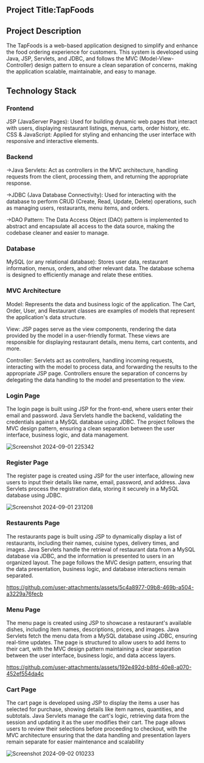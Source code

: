 <h2>Project Title:TapFoods</h2>

<h2>Project Description</h2>

The TapFoods is a web-based application designed to simplify and enhance the food ordering experience for customers.
This system is developed using Java, JSP, Servlets, and JDBC, and follows the MVC (Model-View-Controller) design pattern to ensure a 
clean separation of concerns, making the application scalable, maintainable, and easy to manage.

<h2>Technology Stack</h2>

<h3>Frontend</h3>

JSP (JavaServer Pages): Used for building dynamic web pages that interact with users, displaying restaurant listings, menus, carts, order history, etc.
CSS & JavaScript: Applied for styling and enhancing the user interface with responsive and interactive elements.

<h3>Backend</h3>

->Java Servlets: Act as controllers in the MVC architecture, handling requests from the client, processing them, and returning the appropriate response.

->JDBC (Java Database Connectivity): Used for interacting with the database to perform CRUD (Create, Read, Update, Delete) operations, such as managing users, restaurants, menu items, and orders.

->DAO Pattern: The Data Access Object (DAO) pattern is implemented to abstract and encapsulate all access to the data source, making the codebase cleaner and easier to manage.

<h3>Database</h3>

MySQL (or any relational database): Stores user data, restaurant information, menus, orders, and other relevant data. 
The database schema is designed to efficiently manage and relate these entities.

<h3>MVC Architecture</h3>

Model: Represents the data and business logic of the application. The Cart, Order, User, and Restaurant classes are examples of models that represent the application's data structure.

View: JSP pages serve as the view components, rendering the data provided by the model in a user-friendly format. These views are responsible for displaying restaurant details, menu items, cart contents, and more.

Controller: Servlets act as controllers, handling incoming requests, interacting with the model to process data, and forwarding the results to the appropriate JSP page. Controllers ensure the separation of concerns by delegating the data handling to the model and presentation to the view.

<h3>Login Page</h3>

The login page is built using JSP for the front-end, where users enter their email and password. Java Servlets handle the backend, validating the credentials against a MySQL database using JDBC. The project follows the MVC design pattern, ensuring a clean separation between the user interface, business logic, and data management.

![Screenshot 2024-09-01 225342](https://github.com/user-attachments/assets/4b31cc8c-f6ce-4429-9e3e-ea5cc88f21ee)


<h3>Register Page</h3>
The register page is created using JSP for the user interface, allowing new users to input their details like name, email, password, and address. Java Servlets process the registration data, storing it securely in a MySQL database using JDBC.

![Screenshot 2024-09-01 231208](https://github.com/user-attachments/assets/3546a3a0-2b88-4ce2-87cc-b37d5aafcd33)


<h3>Restaurents Page</h3>

The restaurants page is built using JSP to dynamically display a list of restaurants, including their names, cuisine types, delivery times, and images. Java Servlets handle the retrieval of restaurant data from a MySQL database via JDBC, and the information is presented to users in an organized layout. The page follows the MVC design pattern, ensuring that the data presentation, business logic, and database interactions remain separated.

https://github.com/user-attachments/assets/5c4a8977-09b8-469b-a504-a3229a76fecb


<h3>Menu Page</h3>

The menu page is created using JSP to showcase a restaurant's available dishes, including item names, descriptions, prices, and images. Java Servlets fetch the menu data from a MySQL database using JDBC, ensuring real-time updates. The page is structured to allow users to add items to their cart, with the MVC design pattern maintaining a clear separation between the user interface, business logic, and data access layers.

https://github.com/user-attachments/assets/192e492d-b8fd-40e8-a070-452ef554da4c

<h3>Cart Page</h3>

The cart page is developed using JSP to display the items a user has selected for purchase, showing details like item names, quantities, and subtotals. Java Servlets manage the cart's logic, retrieving data from the session and updating it as the user modifies their cart. The page allows users to review their selections before proceeding to checkout, with the MVC architecture ensuring that the data handling and presentation layers remain separate for easier maintenance and scalability

![Screenshot 2024-09-02 010233](https://github.com/user-attachments/assets/6434cf5c-bd1d-4394-8820-80a90af524d5)
